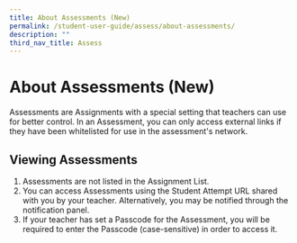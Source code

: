 ```yaml
---
title: About Assessments (New)
permalink: /student-user-guide/assess/about-assessments/
description: ""
third_nav_title: Assess
---
```

<h1 id="about-assessments-new-">About Assessments (New)</h1>
<p>Assessments are Assignments with a special setting that teachers can use for better control. In an Assessment, you can only access external links if they have been whitelisted for use in the assessment's network. </p>
<h2 id="viewing-assessments">Viewing Assessments</h2>
<ol>
<li>Assessments are not listed in the Assignment List.</li>
<li>You can access Assessments using the Student Attempt URL shared with you by your teacher.  Alternatively, you may be notified through the notification panel. </li>
<li>If your teacher has set a Passcode for the Assessment, you will be required to enter the Passcode (case-sensitive) in order to access it.</li>
</ol>
